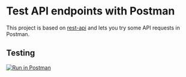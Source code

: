 # Test API endpoints with Postman

This project is based on [rest-api](https://glitch.com/~rest-api) and lets you try some API requests in Postman.



## Testing

[![Run in Postman](https://run.pstmn.io/button.svg)](https://app.getpostman.com/run-collection/69dfb1d37fcd62e17761)